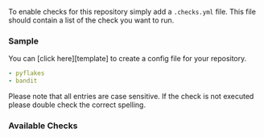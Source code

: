 To enable checks for this repository simply add a `.checks.yml` file.
This file should contain a list of the check you want to run.

### Sample

You can [click here][template] to create a config file for your repository.

```yaml
- pyflakes
- bandit
```

Please note that all entries are case sensitive. If the check is not executed
please double check the correct spelling.

### Available Checks

